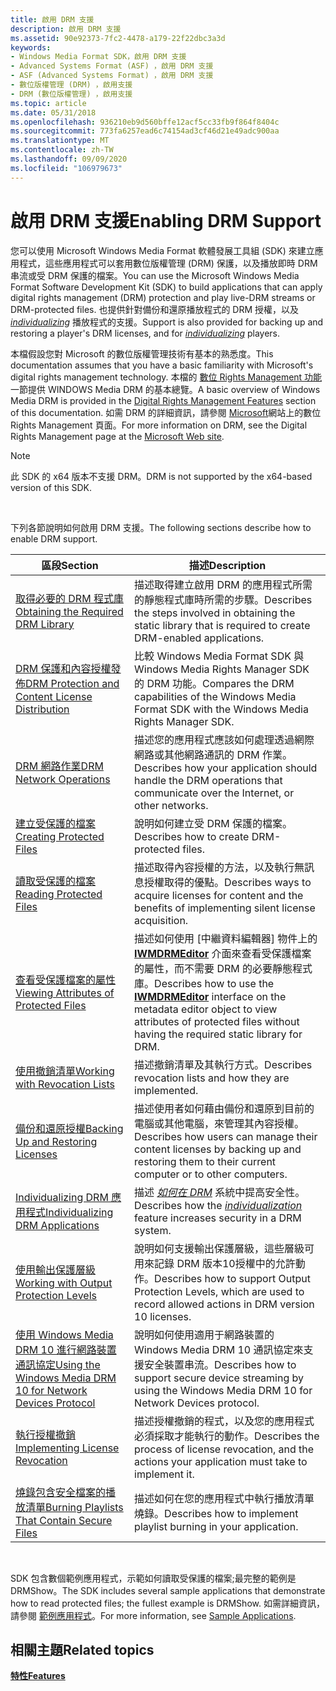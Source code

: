 ```yaml
---
title: 啟用 DRM 支援
description: 啟用 DRM 支援
ms.assetid: 90e92373-7fc2-4478-a179-22f22dbc3a3d
keywords:
- Windows Media Format SDK，啟用 DRM 支援
- Advanced Systems Format (ASF) ，啟用 DRM 支援
- ASF (Advanced Systems Format) ，啟用 DRM 支援
- 數位版權管理 (DRM) ，啟用支援
- DRM (數位版權管理) ，啟用支援
ms.topic: article
ms.date: 05/31/2018
ms.openlocfilehash: 936210eb9d560bffe12acf5cc33fb9f864f8404c
ms.sourcegitcommit: 773fa6257ead6c74154ad3cf46d21e49adc900aa
ms.translationtype: MT
ms.contentlocale: zh-TW
ms.lasthandoff: 09/09/2020
ms.locfileid: "106979673"
---
```

# <a name="enabling-drm-support"></a><span data-ttu-id="51f09-108">啟用 DRM 支援</span><span class="sxs-lookup"><span data-stu-id="51f09-108">Enabling DRM Support</span></span>

<span data-ttu-id="51f09-109">您可以使用 Microsoft Windows Media Format 軟體發展工具組 (SDK) 來建立應用程式，這些應用程式可以套用數位版權管理 (DRM) 保護，以及播放即時 DRM 串流或受 DRM 保護的檔案。</span><span class="sxs-lookup"><span data-stu-id="51f09-109">You can use the Microsoft Windows Media Format Software Development Kit (SDK) to build applications that can apply digital rights management (DRM) protection and play live-DRM streams or DRM-protected files.</span></span> <span data-ttu-id="51f09-110">也提供針對備份和還原播放程式的 DRM 授權，以及 [*individualizing*](wmformat-glossary.md) 播放程式的支援。</span><span class="sxs-lookup"><span data-stu-id="51f09-110">Support is also provided for backing up and restoring a player's DRM licenses, and for [*individualizing*](wmformat-glossary.md) players.</span></span>

<span data-ttu-id="51f09-111">本檔假設您對 Microsoft 的數位版權管理技術有基本的熟悉度。</span><span class="sxs-lookup"><span data-stu-id="51f09-111">This documentation assumes that you have a basic familiarity with Microsoft's digital rights management technology.</span></span> <span data-ttu-id="51f09-112">本檔的 [數位 Rights Management 功能](digital-rights-management-features.md) 一節提供 WINDOWS Media DRM 的基本總覽。</span><span class="sxs-lookup"><span data-stu-id="51f09-112">A basic overview of Windows Media DRM is provided in the [Digital Rights Management Features](digital-rights-management-features.md) section of this documentation.</span></span> <span data-ttu-id="51f09-113">如需 DRM 的詳細資訊，請參閱 [Microsoft](https://windows.microsoft.com/windows/products/windows-media)網站上的數位 Rights Management 頁面。</span><span class="sxs-lookup"><span data-stu-id="51f09-113">For more information on DRM, see the Digital Rights Management page at the [Microsoft Web site](https://windows.microsoft.com/windows/products/windows-media).</span></span>

> [!Note]  
> <span data-ttu-id="51f09-114">此 SDK 的 x64 版本不支援 DRM。</span><span class="sxs-lookup"><span data-stu-id="51f09-114">DRM is not supported by the x64-based version of this SDK.</span></span>

 

<span data-ttu-id="51f09-115">下列各節說明如何啟用 DRM 支援。</span><span class="sxs-lookup"><span data-stu-id="51f09-115">The following sections describe how to enable DRM support.</span></span>



| <span data-ttu-id="51f09-116">區段</span><span class="sxs-lookup"><span data-stu-id="51f09-116">Section</span></span>                                                                                                                        | <span data-ttu-id="51f09-117">描述</span><span class="sxs-lookup"><span data-stu-id="51f09-117">Description</span></span>                                                                                                                                                                                     |
|--------------------------------------------------------------------------------------------------------------------------------|-------------------------------------------------------------------------------------------------------------------------------------------------------------------------------------------------|
| [<span data-ttu-id="51f09-118">取得必要的 DRM 程式庫</span><span class="sxs-lookup"><span data-stu-id="51f09-118">Obtaining the Required DRM Library</span></span>](obtaining-the-required-drm-library.md)                                                   | <span data-ttu-id="51f09-119">描述取得建立啟用 DRM 的應用程式所需的靜態程式庫時所需的步驟。</span><span class="sxs-lookup"><span data-stu-id="51f09-119">Describes the steps involved in obtaining the static library that is required to create DRM-enabled applications.</span></span>                                                                               |
| [<span data-ttu-id="51f09-120">DRM 保護和內容授權發佈</span><span class="sxs-lookup"><span data-stu-id="51f09-120">DRM Protection and Content License Distribution</span></span>](drm-protection-and-content-license-distribution.md)                         | <span data-ttu-id="51f09-121">比較 Windows Media Format SDK 與 Windows Media Rights Manager SDK 的 DRM 功能。</span><span class="sxs-lookup"><span data-stu-id="51f09-121">Compares the DRM capabilities of the Windows Media Format SDK with the Windows Media Rights Manager SDK.</span></span>                                                                                        |
| [<span data-ttu-id="51f09-122">DRM 網路作業</span><span class="sxs-lookup"><span data-stu-id="51f09-122">DRM Network Operations</span></span>](drm-network-operations.md)                                                                           | <span data-ttu-id="51f09-123">描述您的應用程式應該如何處理透過網際網路或其他網路通訊的 DRM 作業。</span><span class="sxs-lookup"><span data-stu-id="51f09-123">Describes how your application should handle the DRM operations that communicate over the Internet, or other networks.</span></span>                                                                          |
| [<span data-ttu-id="51f09-124">建立受保護的檔案</span><span class="sxs-lookup"><span data-stu-id="51f09-124">Creating Protected Files</span></span>](creating-protected-files.md)                                                                       | <span data-ttu-id="51f09-125">說明如何建立受 DRM 保護的檔案。</span><span class="sxs-lookup"><span data-stu-id="51f09-125">Describes how to create DRM-protected files.</span></span>                                                                                                                                                    |
| [<span data-ttu-id="51f09-126">讀取受保護的檔案</span><span class="sxs-lookup"><span data-stu-id="51f09-126">Reading Protected Files</span></span>](reading-protected-files.md)                                                                         | <span data-ttu-id="51f09-127">描述取得內容授權的方法，以及執行無訊息授權取得的優點。</span><span class="sxs-lookup"><span data-stu-id="51f09-127">Describes ways to acquire licenses for content and the benefits of implementing silent license acquisition.</span></span>                                                                                     |
| [<span data-ttu-id="51f09-128">查看受保護檔案的屬性</span><span class="sxs-lookup"><span data-stu-id="51f09-128">Viewing Attributes of Protected Files</span></span>](viewing-attributes-of-protected-files.md)                                             | <span data-ttu-id="51f09-129">描述如何使用 [中繼資料編輯器] 物件上的 [**IWMDRMEditor**](/previous-versions/windows/desktop/api/wmsdkidl/nn-wmsdkidl-iwmdrmeditor) 介面來查看受保護檔案的屬性，而不需要 DRM 的必要靜態程式庫。</span><span class="sxs-lookup"><span data-stu-id="51f09-129">Describes how to use the [**IWMDRMEditor**](/previous-versions/windows/desktop/api/wmsdkidl/nn-wmsdkidl-iwmdrmeditor) interface on the metadata editor object to view attributes of protected files without having the required static library for DRM.</span></span> |
| [<span data-ttu-id="51f09-130">使用撤銷清單</span><span class="sxs-lookup"><span data-stu-id="51f09-130">Working with Revocation Lists</span></span>](working-with-revocation-lists.md)                                                             | <span data-ttu-id="51f09-131">描述撤銷清單及其執行方式。</span><span class="sxs-lookup"><span data-stu-id="51f09-131">Describes revocation lists and how they are implemented.</span></span>                                                                                                                                        |
| [<span data-ttu-id="51f09-132">備份和還原授權</span><span class="sxs-lookup"><span data-stu-id="51f09-132">Backing Up and Restoring Licenses</span></span>](backing-up-and-restoring-licenses.md)                                                     | <span data-ttu-id="51f09-133">描述使用者如何藉由備份和還原到目前的電腦或其他電腦，來管理其內容授權。</span><span class="sxs-lookup"><span data-stu-id="51f09-133">Describes how users can manage their content licenses by backing up and restoring them to their current computer or to other computers.</span></span>                                                         |
| [<span data-ttu-id="51f09-134">Individualizing DRM 應用程式</span><span class="sxs-lookup"><span data-stu-id="51f09-134">Individualizing DRM Applications</span></span>](individualizing-drm-applications.md)                                                       | <span data-ttu-id="51f09-135">描述 [*如何在 DRM*](wmformat-glossary.md) 系統中提高安全性。</span><span class="sxs-lookup"><span data-stu-id="51f09-135">Describes how the [*individualization*](wmformat-glossary.md) feature increases security in a DRM system.</span></span>                                                           |
| [<span data-ttu-id="51f09-136">使用輸出保護層級</span><span class="sxs-lookup"><span data-stu-id="51f09-136">Working with Output Protection Levels</span></span>](working-with-output-protection-levels.md)                                             | <span data-ttu-id="51f09-137">說明如何支援輸出保護層級，這些層級可用來記錄 DRM 版本10授權中的允許動作。</span><span class="sxs-lookup"><span data-stu-id="51f09-137">Describes how to support Output Protection Levels, which are used to record allowed actions in DRM version 10 licenses.</span></span>                                                                         |
| [<span data-ttu-id="51f09-138">使用 Windows Media DRM 10 進行網路裝置通訊協定</span><span class="sxs-lookup"><span data-stu-id="51f09-138">Using the Windows Media DRM 10 for Network Devices Protocol</span></span>](using-the-windows-media-drm-10-for-network-devices-protocol.md) | <span data-ttu-id="51f09-139">說明如何使用適用于網路裝置的 Windows Media DRM 10 通訊協定來支援安全裝置串流。</span><span class="sxs-lookup"><span data-stu-id="51f09-139">Describes how to support secure device streaming by using the Windows Media DRM 10 for Network Devices protocol.</span></span>                                                                                |
| [<span data-ttu-id="51f09-140">執行授權撤銷</span><span class="sxs-lookup"><span data-stu-id="51f09-140">Implementing License Revocation</span></span>](implementing-license-revocation.md)                                                         | <span data-ttu-id="51f09-141">描述授權撤銷的程式，以及您的應用程式必須採取才能執行的動作。</span><span class="sxs-lookup"><span data-stu-id="51f09-141">Describes the process of license revocation, and the actions your application must take to implement it.</span></span>                                                                                        |
| [<span data-ttu-id="51f09-142">燒錄包含安全檔案的播放清單</span><span class="sxs-lookup"><span data-stu-id="51f09-142">Burning Playlists That Contain Secure Files</span></span>](burning-playlists-that-contain-secure-files.md)                                 | <span data-ttu-id="51f09-143">描述如何在您的應用程式中執行播放清單燒錄。</span><span class="sxs-lookup"><span data-stu-id="51f09-143">Describes how to implement playlist burning in your application.</span></span>                                                                                                                                |



 

<span data-ttu-id="51f09-144">SDK 包含數個範例應用程式，示範如何讀取受保護的檔案;最完整的範例是 DRMShow。</span><span class="sxs-lookup"><span data-stu-id="51f09-144">The SDK includes several sample applications that demonstrate how to read protected files; the fullest example is DRMShow.</span></span> <span data-ttu-id="51f09-145">如需詳細資訊，請參閱 [範例應用程式](sample-applications.md)。</span><span class="sxs-lookup"><span data-stu-id="51f09-145">For more information, see [Sample Applications](sample-applications.md).</span></span>

## <a name="related-topics"></a><span data-ttu-id="51f09-146">相關主題</span><span class="sxs-lookup"><span data-stu-id="51f09-146">Related topics</span></span>

<dl> <dt>

[<span data-ttu-id="51f09-147">**特性**</span><span class="sxs-lookup"><span data-stu-id="51f09-147">**Features**</span></span>](features.md)
</dt> </dl>

 

 




